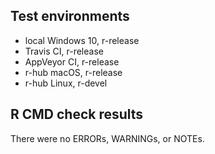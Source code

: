 ## Test environments

* local Windows 10, r-release
* Travis CI, r-release
* AppVeyor CI, r-release
* r-hub macOS, r-release
* r-hub Linux, r-devel

## R CMD check results

There were no ERRORs, WARNINGs, or NOTEs.